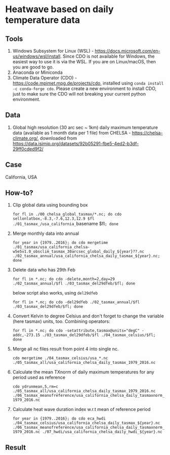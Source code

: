 # Heatwave based on daily temperature data

## Tools

1. Windows Subsystem for Linux (WSL) - https://docs.microsoft.com/en-us/windows/wsl/install. Since CDO is not available for Windows, the easiest way to use it is via the WSL. If you are on Linux/macOS, then you are good to go.
2. Anaconda or Miniconda
3. Climate Data Operator (CDO) - https://code.mpimet.mpg.de/projects/cdo, installed using `conda install -c conda-forge cdo`. Please create a new environment to install CDO, just to make sure the CDO will not breaking your current python environment.

## Data

1. Global high resolution (30 arc sec ~ 1km) daily maximum temperature data (available as 1 month data per 1 file) from CHELSA - https://chelsa-climate.org/, downloaded from https://data.isimip.org/datasets/92b05291-fbe5-4ed2-b3df-29ff0cded9f2/

## Case

California, USA

## How-to?

1. Clip global data using bounding box

	`for fl in ./00_chelsa_global_tasmax/*.nc; do cdo sellonlatbox,-8.3,-7.6,12.3,12.9 $fl ./01_tasmax_/usa_california_`basename $fl`; done`

2. Merge monthly data into annual

	`for year in {1979..2016}; do cdo mergetime ./01_tasmax/usa_california_chelsa-w5e5v1.0_obsclim_tasmax_30arcsec_global_daily_${year}??.nc ./02_tasmax_annual/usa_california_chelsa_daily_tasmax_${year}.nc; done`

3. Delete data who has 29th Feb

	`for fl in *.nc; do cdo -delete,month=2,day=29 ./02_tasmax_annual/$fl ./03_tasmax_del29dfeb/$fl; done`

	below script also works, using `del29dfeb`

	`for fl in *.nc; do cdo -del29dfeb ./02_tasmax_annual/$fl ./03_tasmax_del29dfeb/$fl; done`

4. Convert Kelvin to degree Celsius and don't forget to change the variable (here tasmax) units, too. Combining operators:

	`for fl in *.nc; do cdo -setattribute,tasmax@units="degC" -addc,-273.15 ./03_tasmax_del29dfeb/$fl ./04_tasmax_celsius/$fl; done`

5. Merge all nc files result from point 4 into single nc.

	`cdo mergetime ./04_tasmax_celsius/usa_*.nc ./05_tasmax_all/usa_california_chelsa_daily_tasmax_1979_2016.nc`

6. Calculate the mean TXnorm of daily maximum temperatures for any period used as reference

	`cdo ydrunmean,5,rm=c ./05_tasmax_all/usa_california_chelsa_daily_tasmax_1979_2016.nc ./06_tasmax_meanofreference/usa_california_chelsa_daily_tasmaxnorm_1979_2016.nc`

7. Calculate heat wave duration index w.r.t mean of reference period

	`for year in {1979..2016}; do cdo eca_hwdi ./04_tasmax_celsius/usa_california_chelsa_daily_tasmax_${year}.nc ./06_tasmax_meanofreference/usa_california_chelsa_daily_tasmaxnorm_1979_2016.nc ./07_hwdi/usa_california_chelsa_daily_hwdi_${year}.nc`


## Result


